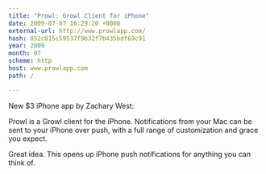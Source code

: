```yaml
---
title: "Prowl: Growl Client for iPhone"
date: 2009-07-07 16:29:20 +0000
external-url: http://www.prowlapp.com/
hash: 852c815c59537f9b32f7b435bdf69c91
year: 2009
month: 07
scheme: http
host: www.prowlapp.com
path: /

---
```


New $3 iPhone app by Zachary West:



  Prowl is a Growl client for the iPhone. Notifications from your Mac can be sent to your iPhone over push, with a full range of customization and grace you expect.



Great idea. This opens up iPhone push notifications for anything you can think of.
